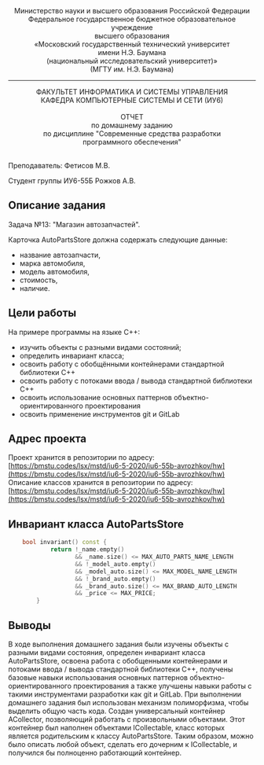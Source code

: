 <div align="center">
Министерство науки и высшего образования Российской Федерации <br />
Федеральное государственное бюджетное образовательное учреждение <br />
высшего образования <br />
«Московский государственный технический университет <br />
имени Н.Э. Баумана <br />
(национальный исследовательский университет)» <br />
(МГТУ им. Н.Э. Баумана)
</div>
<hr />
<div align="center">
ФАКУЛЬТЕТ ИНФОРМАТИКА И СИСТЕМЫ УПРАВЛЕНИЯ <br />
КАФЕДРА КОМПЬЮТЕРНЫЕ СИСТЕМЫ И СЕТИ (ИУ6)
</div>
<br />
<div align="center">
ОТЧЕТ <br />
по домашнему заданию <br />
по дисциплине "Современные средства разработки <br />
программного обеспечения"
</div>
<br />

Преподаватель: Фетисов М.В.

Студент группы ИУ6-55Б Рожков А.В.

## Описание задания

Задача №13: "Магазин автозапчастей".

Карточка AutoPartsStore должна содержать следующие данные: 
* название автозапчасти,
* марка автомобиля,
* модель автомобиля,
* стоимость,
* наличие.

## Цели работы

На примере программы на языке С++:

* изучить объекты с разными видами состояний;
* определить инвариант класса;
* освоить работу с обобщёнными контейнерами стандартной библиотеки С++
* освоить работу с потоками ввода / вывода стандартной библиотеки С++
* освоить использование основных паттернов объектно-ориентированного проектирования
* освоить применение инструментов git и GitLab

## Адрес проекта

Проект хранится в репозитории по адресу: [https://bmstu.codes/lsx/mstd/iu6-5-2020/iu6-55b-avrozhkov/hw](https://bmstu.codes/lsx/mstd/iu6-5-2020/iu6-55b-avrozhkov/hw)
Описание классов хранится в репозитории по адресу: [https://bmstu.codes/lsx/mstd/iu6-5-2020/iu6-55b-avrozhkov/hw](https://bmstu.codes/lsx/mstd/iu6-5-2020/iu6-55b-avrozhkov/hw)
## Инвариант класса AutoPartsStore

```cpp
    bool invariant() const {
            return !_name.empty()
                   && _name.size() <= MAX_AUTO_PARTS_NAME_LENGTH
                   && !_model_auto.empty()
                   && _model_auto.size() <= MAX_MODEL_NAME_LENGTH
                   && !_brand_auto.empty()
                   && _brand_auto.size() <= MAX_BRAND_AUTO_LENGTH
                   && _price <= MAX_PRICE;
        }
```

## Выводы

В ходе выполнения домашнего задания были изучены объекты с разными видами состояния, определен инвариант класса AutoPartsStore, освоена работа с обобщенными контейнерами и потоками ввода / вывода стандартной библиотеки C++, получены базовые навыки использования основных паттернов объектно-ориентированного проектирования а также улучшены навыки работы с такими инструментами разработки как git и GitLab. При выполнении домашнего задания был использован механизм полиморфизма, чтобы выделить общую часть кода. Создан универсальный контейнер ACollector, позволяющий работать с произвольными объектами. Этот контейнер был наполнен объектами ICollectable, класс которых является родительским к классу AutoPartsStore. Таким образом, можно было описать любой объект, сделать его дочерним к ICollectable, и получился бы полноценно работающий контейнер.